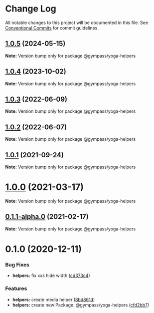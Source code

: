 # Change Log

All notable changes to this project will be documented in this file.
See [Conventional Commits](https://conventionalcommits.org) for commit guidelines.

## [1.0.5](https://github.com/Gympass/yoga/compare/@gympass/yoga-helpers@1.0.4...@gympass/yoga-helpers@1.0.5) (2024-05-15)

**Note:** Version bump only for package @gympass/yoga-helpers





## [1.0.4](https://github.com/Gympass/yoga/compare/@gympass/yoga-helpers@1.0.3...@gympass/yoga-helpers@1.0.4) (2023-10-02)

**Note:** Version bump only for package @gympass/yoga-helpers





## [1.0.3](https://github.com/Gympass/yoga/compare/@gympass/yoga-helpers@1.0.2...@gympass/yoga-helpers@1.0.3) (2022-06-09)

**Note:** Version bump only for package @gympass/yoga-helpers





## [1.0.2](https://github.com/Gympass/yoga/compare/@gympass/yoga-helpers@1.0.1...@gympass/yoga-helpers@1.0.2) (2022-06-07)

**Note:** Version bump only for package @gympass/yoga-helpers





## [1.0.1](https://github.com/Gympass/yoga/compare/@gympass/yoga-helpers@1.0.0...@gympass/yoga-helpers@1.0.1) (2021-09-24)

**Note:** Version bump only for package @gympass/yoga-helpers





# [1.0.0](https://github.com/Gympass/yoga/compare/@gympass/yoga-helpers@0.1.1-alpha.0...@gympass/yoga-helpers@1.0.0) (2021-03-17)

**Note:** Version bump only for package @gympass/yoga-helpers





## [0.1.1-alpha.0](https://github.com/Gympass/yoga/compare/@gympass/yoga-helpers@0.1.0...@gympass/yoga-helpers@0.1.1-alpha.0) (2021-02-17)

**Note:** Version bump only for package @gympass/yoga-helpers

# 0.1.0 (2020-12-11)

### Bug Fixes

- **helpers:** fix xxs hide width ([cd373c4](https://github.com/Gympass/yoga/commit/cd373c4a544a4f42a068aef026d17fe1ed3ad955))

### Features

- **helpers:** create media helper ([8bd861d](https://github.com/Gympass/yoga/commit/8bd861dbb26e1650af6adcd1105791dc9adf34c1))
- **helpers:** create new Package: @gympass/yoga-helpers ([cfd2bb7](https://github.com/Gympass/yoga/commit/cfd2bb75866fe17c48e27246b1413e813ff0ae4a))
